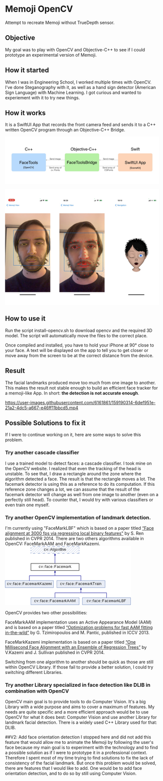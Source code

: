 # Memoji OpenCV
Attempt to recreate Memoji without TrueDepth sensor.

## Objective
My goal was to play with OpenCV and Objective-C++ to see if I could prototype an experimental version of Memoji.

## How it started
When I was in Engineering School, I worked multiple times with OpenCV. I've done Steganography with it, as well as a hand sign detector (American Sign Language) with Machine Learning. I got curious and wanted to experiement with it to try new things.

## How it works
It is a SwiftUI App that records the front camera feed and sends it to a C++ written OpenCV program through an Objective-C++ Bridge.

![Basic Model of the App](Doc/model.jpg)

![Processed Image](Doc/cutout-face.jpg)

## How to use it 
Run the script install-opencv.sh to download opencv and the required 3D model. The script will automatically move the files to the correct place.

Once compiled and installed, you have to hold your iPhone at 90° close to your face. A text will be displayed on the app to tell you to get closer or move away from the screen to be at the correct distance from the device.

## Result
The facial landmarks produced move too much from one image to another. This makes the result not stable enough to build an efficient face tracker for a memoji-like App. In short: **the detection is not accurate enough**.


https://user-images.githubusercontent.com/6161861/159190314-6def951e-21a2-4dc5-a667-e46ff11bbcd5.mp4

## Possible Solutions to fix it
If I were to continue working on it, here are some ways to solve this problem.

### Try another cascade classifier
I use a trained model to detect faces: a cascade classifier. I took mine on the OpenCV website. I realized that even the tracking of the head is unstable. To see that, I draw a rectangle around the zone where the algorithm detected a face. The result is that the rectangle moves a lot. The facemark detector is using this as a reference to do its computation. If this reference zone changes a lot, we can assume that the result of the facemark detector will change as well from one image to another (even on a perfectly still head).
To counter that, I would try with various classifiers or even train one myself.

### Try another OpenCV implementation of landmark detection. 
I'm currently using "FaceMarkLBF" which is based on a paper titled [“Face alignment at 3000 fps via regressing local binary features"](http://www.jiansun.org/papers/CVPR14_FaceAlignment.pdf) by S. Ren published in CVPR 2014. There are two others algorithms available in OpenCV: FaceMarkAAM and FaceMarkKazemi. 
![OpenCV FaceMark API](Doc/opencv-Facemark.png)

OpenCV provides two other possibilities:

FaceMarkAAM implementation uses an Active Appearance Model (AAM) and is based on a paper titled [“Optimization problems for fast AAM fitting in-the-wild”](https://ibug.doc.ic.ac.uk/media/uploads/documents/tzimiro_pantic_iccv2013.pdf) by G. Tzimiropoulos and M. Pantic, published in ICCV 2013. 

FaceMarkKazemi implementation is based on a paper titled [“One Millisecond Face Alignment with an Ensemble of Regression Trees”](http://www.csc.kth.se/~vahidk/face_ert.html) by V.Kazemi and J. Sullivan published in CVPR 2014.

Switching from one algorithm to another should be quick as those are still within OpenCV Library. If those fail to provide a better solution, I could try switching different Libraries.

### Try another Library specialized in face detection like DLIB in combination with OpenCV
OpenCV main goal is to provide tools to do Computer Vision. It's a big Library with a wide purpose and aims to cover a maximum of features. My needs are quite specific and a more efficient approach would be to use OpenCV for what it does best: Computer Vision and use another Library for landmark facial detection. There is a widely used C++ Library used for that: DLIB.

##V2: Add face orientation detection
I stopped here and did not add this feature that would allow me to animate the Memoji by following the user's face because my main goal is to experiment with the technology and to find a possible solution as if I were to prototype it in a professional context. 
Therefore I spent most of my time trying to find solutions to fix the lack of consistency of the facial landmark. But once this problem would be solved, there are features that I would like to add. One would be to add face orientation detection, and to do so by still using Computer Vision.


